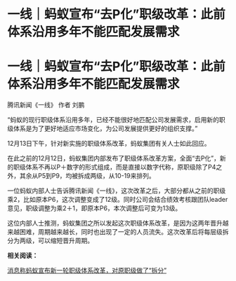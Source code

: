 # 一线｜蚂蚁宣布“去P化”职级改革：此前体系沿用多年不能匹配发展需求

# 一线｜蚂蚁宣布“去P化”职级改革：此前体系沿用多年不能匹配发展需求

腾讯新闻《一线》 作者 刘鹏

“蚂蚁的现行职级体系沿用多年，已经不能很好地匹配公司发展需求，启用新的职级体系是为了更好地适应市场变化，为公司发展提供更好的组织支撑。”

12月13日下午，针对新实施的职级体系改革，蚂蚁集团有关人士如此回应。

在此之前的12月12日，蚂蚁集团内部发布了职级体系改革方案，全面“去P化”，新的职级体系不再以P＋数字的形式组成，而是直接以数字代称，原职级除了P4之外，其余从P5到P9，均被拆成两级，从10-19来排列。

一位蚂蚁内部人士告诉腾讯新闻《一线》，这次改革之后，大部分都从之前的职级乘2，比如原本P6，这次调整变成了12级。同时公司会结合绩效考核跟团队leader意见，职级调整为乘2＋1，即原本P6，本次调整后可变为13级。

这位内部人士推测，蚂蚁集团之所以发起这次职级体系改革，是因为这两年晋升越来越困难，周期越来越长，同时也出现了一定的人员流失。这次改革后将每层级拆分为两级，可以缩短晋升周期。

**相关阅读：**

[消息称蚂蚁宣布新一轮职级体系改革，对原职级做了“拆分”](https://news.qq.com/rain/a/20231213A014HO00)

